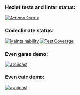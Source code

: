 ### Hexlet tests and linter status:

[![Actions Status](https://github.com/agsamkin/java-project-61/workflows/hexlet-check/badge.svg)](https://github.com/agsamkin/java-project-61/actions)

### Codeclimate status:

[![Maintainability](https://api.codeclimate.com/v1/badges/f451db6f8766d403557d/maintainability)](https://codeclimate.com/github/agsamkin/java-project-61/maintainability)
[![Test Coverage](https://api.codeclimate.com/v1/badges/f451db6f8766d403557d/test_coverage)](https://codeclimate.com/github/agsamkin/java-project-61/test_coverage)

### Even game demo:

[![asciicast](https://asciinema.org/a/Yg4EzNIUxWa0lAMV9yZ4erflo.svg)](https://asciinema.org/a/Yg4EzNIUxWa0lAMV9yZ4erflo)

### Even calc demo:

[![asciicast](https://asciinema.org/a/VmlrqVZUlDjSuAPIn0wlLoWAG.svg)](https://asciinema.org/a/VmlrqVZUlDjSuAPIn0wlLoWAG)